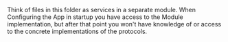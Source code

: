 Think of files in this folder as services in a separate module. When Configuring the App in startup you have access to the Module implementation, but after that point you won't have knowledge of or access to the concrete implementations of the protocols.

